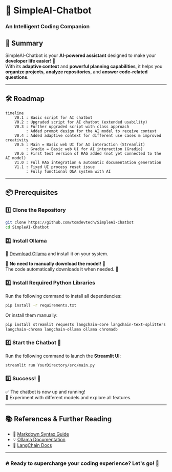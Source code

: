 # **🤖 SimpleAI-Chatbot**  
### **An Intelligent Coding Companion**  

## **📌 Summary**  
SimpleAI-Chatbot is your **AI-powered assistant** designed to make your **developer life easier**! 🚀  
With its **adaptive context** and **powerful planning capabilities**, it helps you **organize projects**, **analyze repositories**, and **answer code-related questions**.  

---

## **🛠️ Roadmap**  

```mermaid
timeline
    V0.1 : Basic script for AI chatbot
    V0.2 : Upgraded script for AI chatbot (extended usability)
    V0.3 : Further upgraded script with class approach
         : Added prompt design for the AI model to receive context
    V0.4 : Added adaptive context for different use cases & improved creativity
    V0.5 : Main = Basic web UI for AI interaction (Streamlit)
         : Gradio = Basic web UI for AI interaction (Gradio)
    V0.6 : First test version of RAG added (not yet connected to the AI model)
    V1.0 : Full RAG integration & automatic documentation generation
    V1.1 : Fixed UI process reset issue
         : Fully functional Q&A system with AI
```

---

## **📦 Prerequisites**  
### **1️⃣ Clone the Repository**  
```bash
git clone https://github.com/tomdevtech/SimpleAI-Chatbot
cd SimpleAI-Chatbot
```

### **2️⃣ Install Ollama**  
🔗 [Download Ollama](https://ollama.com/download) and install it on your system.  

📌 **No need to manually download the model!** 🧠  
The code automatically downloads it when needed. 🚀  

### **3️⃣ Install Required Python Libraries**  
Run the following command to install all dependencies:  
```bash
pip install -r requirements.txt
```

Or install them manually:  
```bash
pip install streamlit requests langchain-core langchain-text-splitters \
langchain-chroma langchain-ollama ollama chromadb
```

### **4️⃣ Start the Chatbot 🚀**  
Run the following command to launch the **Streamlit UI**:  
```bash
streamlit run YourDirectory/src/main.py
```

### **5️⃣ Success! 🎉**  
✅ The chatbot is now up and running!  
🎯 Experiment with different models and explore all features.  

---

## **📚 References & Further Reading**  
- 📖 [Markdown Syntax Guide](https://docs.github.com/en/get-started/writing-on-github/working-with-advanced-formatting)  
- 💡 [Ollama Documentation](https://ollama.com/docs)  
- 🧠 [LangChain Docs](https://python.langchain.com/)  

---

### **🔥 Ready to supercharge your coding experience? Let's go! 🚀**  
